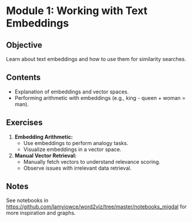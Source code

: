 # Module 1: Working with Text Embeddings

## Objective
Learn about text embeddings and how to use them for similarity searches.

## Contents
- Explanation of embeddings and vector spaces.
- Performing arithmetic with embeddings (e.g., king - queen + woman = man).

## Exercises
1. **Embedding Arithmetic:**
   - Use embeddings to perform analogy tasks.
   - Visualize embeddings in a vector space.
2. **Manual Vector Retrieval:**
   - Manually fetch vectors to understand relevance scoring.
   - Observe issues with irrelevant data retrieval.

## Notes
See notebooks in https://github.com/lamyiowce/word2viz/tree/master/notebooks_migdal for more inspiration and graphs.
